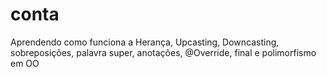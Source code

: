 # conta
Aprendendo como funciona a Herança, Upcasting, Downcasting, sobreposições, palavra super, anotações, @Override, final e polimorfismo em OO
